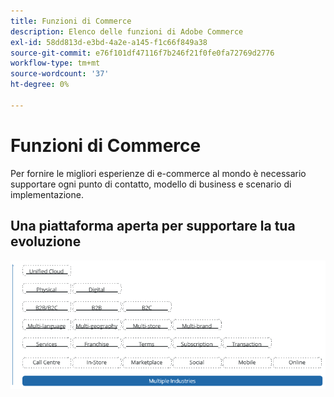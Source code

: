 ```yaml
---
title: Funzioni di Commerce
description: Elenco delle funzioni di Adobe Commerce
exl-id: 58dd813d-e3bd-4a2e-a145-f1c66f849a38
source-git-commit: e76f101df47116f7b246f21f0fe0fa72769d2776
workflow-type: tm+mt
source-wordcount: '37'
ht-degree: 0%

---
```


# Funzioni di Commerce

Per fornire le migliori esperienze di e-commerce al mondo è necessario supportare ogni punto di contatto, modello di business e scenario di implementazione.

## Una piattaforma aperta per supportare la tua evoluzione

![Il valore della tecnologia commerciale](../../assets/playbooks/commerce-features.png)
